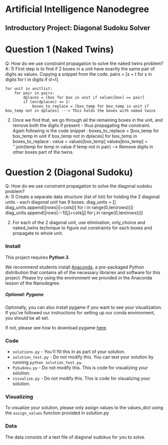 # Artificial Intelligence Nanodegree
## Introductory Project: Diagonal Sudoku Solver

# Question 1 (Naked Twins)
Q: How do we use constraint propagation to solve the naked twins problem?  
A: 1) First step is to find if 2 boxes in a unit have exactly the same pair of digits as values. Copying a snippet from the code. 
    pairs = [s + t for s in  digits for t in digits if s!=t]
    
    for unit in unitlist:
        for pair in pairs:
            dplaces = [box for box in unit if values[box] == pair]
            if len(dplaces) == 2:
                boxes_to_replace = [box_temp for box_temp in unit if box_temp not in dplaces] ---> This holds the boxes with naked twins
		
   2) Once we find that, we go through all the remaining boxes in the unit, and remove both the digits if present - thus propagating the constraint.  Again following is the code snippet :
   boxes_to_replace = [box_temp for box_temp in unit if box_temp not in dplaces]
   for box_temp in boxes_to_replace :
         value = values[box_temp]
         values[box_temp] = ''.join(temp for temp in value if temp not in pair) --> Remove digits in other boxes part of the twins. 

# Question 2 (Diagonal Sudoku)
Q: How do we use constraint propagation to solve the diagonal sudoku problem?  
A: 1) Create a separate data structure (list of list) for holding the 2 diagonal units - each diagonal unit has 9 boxes.
   diag_units = []
   diag_units.append([rows[i]+cols[i] for i in range(0,len(rows))])
   diag_units.append([rows[::-1][j]+cols[j] for j in range(0,len(rows))])

   2) For each of the 2 diagonal unit, use elimination, only_choice and naked_twins technique to figure out constraints for each boxes and propagate to whole unit. 
      
### Install

This project requires **Python 3**.

We recommend students install [Anaconda](https://www.continuum.io/downloads), a pre-packaged Python distribution that contains all of the necessary libraries and software for this project. 
Please try using the environment we provided in the Anaconda lesson of the Nanodegree.

##### Optional: Pygame

Optionally, you can also install pygame if you want to see your visualization. If you've followed our instructions for setting up our conda environment, you should be all set.

If not, please see how to download pygame [here](http://www.pygame.org/download.shtml).

### Code

* `solutions.py` - You'll fill this in as part of your solution.
* `solution_test.py` - Do not modify this. You can test your solution by running `python solution_test.py`.
* `PySudoku.py` - Do not modify this. This is code for visualizing your solution.
* `visualize.py` - Do not modify this. This is code for visualizing your solution.

### Visualizing

To visualize your solution, please only assign values to the values_dict using the ```assign_values``` function provided in solution.py

### Data

The data consists of a text file of diagonal sudokus for you to solve.